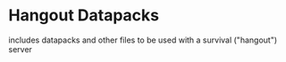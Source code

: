 
# Hangout Datapacks

includes datapacks and other files to be used with a survival ("hangout") server
